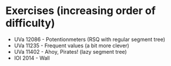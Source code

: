 Exercises (increasing order of difficulty)
==========================================

- UVa 12086 - Potentionmeters (RSQ with regular segment tree)
- UVa 11235 - Frequent values (a bit more clever)
- UVa 11402 - Ahoy, Pirates! (lazy segment tree)
- IOI 2014 - Wall

